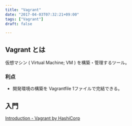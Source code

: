 ```yaml
---
title: "Vagrant"
date: "2017-04-03T07:32:21+09:00"
tags: ["Vagrant"]
draft: false

---
```


## Vagrant とは

仮想マシン ( Virtual Machine; VM ) を構築・管理するツール。


### 利点

- 開発環境の構築を Vagrantfile 1ファイルで完結できる。

## 入門

[Introduction \- Vagrant by HashiCorp](https://www.vagrantup.com/intro/index.html)

